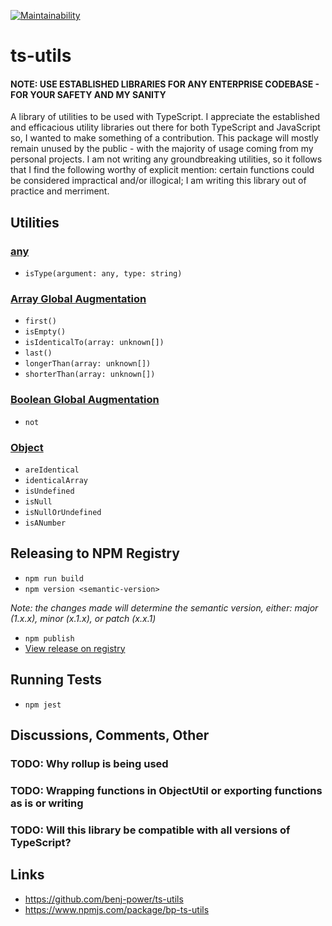 [![Maintainability](https://api.codeclimate.com/v1/badges/0ca7640d58873389be60/maintainability)](https://codeclimate.com/github/benj-power/ts-utils/maintainability)

# ts-utils

#### NOTE: USE ESTABLISHED LIBRARIES FOR ANY ENTERPRISE CODEBASE - FOR YOUR SAFETY AND MY SANITY

A library of utilities to be used with TypeScript. I appreciate the established and efficacious utility
libraries out there for both TypeScript and JavaScript so, I wanted to make something of a contribution. 
This package will mostly remain unused by the public - with the majority of usage coming from my
personal projects. I am not writing any groundbreaking utilities, so it follows that I find the
following worthy of explicit mention: certain functions could be considered impractical and/or
illogical; I am writing this library out of practice and merriment.
     
## Utilities
### [any](src/anything/anything.util.ts)
- `isType(argument: any, type: string)`

### [Array Global Augmentation](src/array/array.global.augmentation.ts)
- `first()`
- `isEmpty()`
- `isIdenticalTo(array: unknown[])`
- `last()`
- `longerThan(array: unknown[])`
- `shorterThan(array: unknown[])`

### [Boolean Global Augmentation](src/boolean/boolean.global.augmentation.ts)
- `not`

### [Object](src/object/object.util.ts)
- `areIdentical`
- `identicalArray`
- `isUndefined`
- `isNull`
- `isNullOrUndefined`
- `isANumber`

## Releasing to NPM Registry
- `npm run build`
- `npm version <semantic-version>`

_Note: the changes made will determine the semantic version, either: major (1.x.x), minor (x.1.x), or
patch (x.x.1)_
- `npm publish`
- [View release on registry](https://www.npmjs.com/package/bp-ts-utils?activeTab=versions)

## Running Tests
- `npm jest`

## Discussions, Comments, Other
### TODO: Why rollup is being used
### TODO: Wrapping functions in ObjectUtil or exporting functions as is or writing
### TODO: Will this library be compatible with all versions of TypeScript?   

## Links
- https://github.com/benj-power/ts-utils
- https://www.npmjs.com/package/bp-ts-utils
